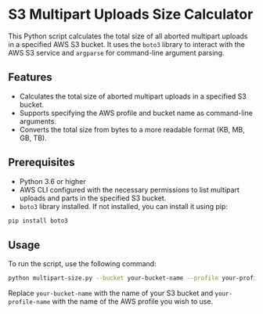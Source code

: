 # S3 Multipart Uploads Size Calculator

This Python script calculates the total size of all aborted multipart uploads in a specified AWS S3 bucket. It uses the `boto3` library to interact with the AWS S3 service and `argparse` for command-line argument parsing.

## Features

- Calculates the total size of aborted multipart uploads in a specified S3 bucket.
- Supports specifying the AWS profile and bucket name as command-line arguments.
- Converts the total size from bytes to a more readable format (KB, MB, GB, TB).

## Prerequisites

- Python 3.6 or higher
- AWS CLI configured with the necessary permissions to list multipart uploads and parts in the specified S3 bucket.
- `boto3` library installed. If not installed, you can install it using pip:

 ```bash
 pip install boto3
 ```

## Usage

To run the script, use the following command:

```bash
python multipart-size.py --bucket your-bucket-name --profile your-profile-name
```

Replace `your-bucket-name` with the name of your S3 bucket and `your-profile-name` with the name of the AWS profile you wish to use.
